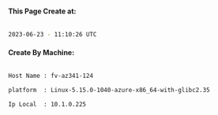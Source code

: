 
   
#### This Page Create at:

```bash

2023-06-23 - 11:10:26 UTC

```

#### Create By Machine:

```bash

Host Name : fv-az341-124

platform  : Linux-5.15.0-1040-azure-x86_64-with-glibc2.35

Ip Local  : 10.1.0.225

```

